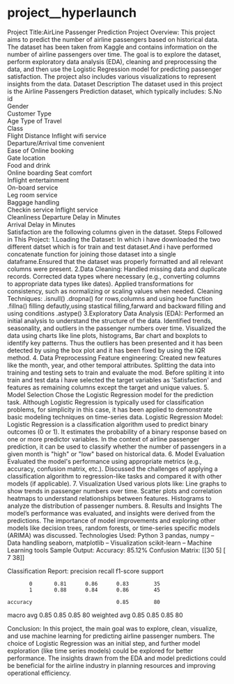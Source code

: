 # project__hyperlaunch
Project Title:AirLine Passenger Prediction
Project Overview:
This project aims to predict the number of airline passengers based on historical data. The dataset has been taken from Kaggle and contains information on the number of airline passengers over time. The goal is to explore the dataset, perform exploratory data analysis (EDA), cleaning and preprocessing the data, and then use the Logistic Regression model for predicting passenger satisfaction. The project also includes various visualizations to represent insights from the data.
Dataset Description
The dataset used in this project is the Airline Passengers Prediction dataset, which typically includes:
        S.No	
        id	
        Gender	
        Customer Type	
        Age	
        Type of Travel	
        Class	
        Flight Distance	
        Inflight wifi service	
        Departure/Arrival time convenient	
        Ease of Online booking	
        Gate location	
        Food and drink	
        Online boarding	
        Seat comfort	
        Inflight entertainment	
        On-board service	
        Leg room service	
        Baggage handling	
        Checkin service	
        Inflight service	
        Cleanliness	
        Departure Delay in Minutes	
        Arrival Delay in Minutes	
        Satisfaction are the following columns given in the dataset.
Steps Followed in This Project:
1.Loading the Dataset:
   In which i have downloaded the two different datset which is for train and test dataset.And i have performed concatenate function for joining those dataset into a single dataframe.Ensured that the dataset was properly formatted and all relevant columns were present.
2.Data Cleaning:
    Handled missing data and duplicate records.
    Corrected data types where necessary (e.g., converting columns to appropriate data types like dates).
    Applied transformations for consistency, such as normalizing or scaling values when needed.
Cleaning Techniques:
.isnull()
.dropna()
    for rows,columns and using hoe function
.fillna()
    filling defautly,using stastical filling,farward and backward filling and using conditions
.astype()
3.Exploratory Data Analysis (EDA):
   Performed an initial analysis to understand the structure of the data.
   Identified trends, seasonality, and outliers in the passenger numbers over time.
   Visualized the data using charts like line plots, histograms, Bar chart and boxplots to identify key patterns.
   Thus the outliers has been presented and it has been detected by using the box plot and it has been fixed by using the IQR method.
4. Data Preprocessing
    Feature engineering: Created new features like the month, year, and other temporal attributes.
    Splitting the data into training and testing sets to train and evaluate the mod.
    Before spliting it into train and test data i have selected the target variables as 'Satisfaction' and features as remaining columns except the target and unique values.
5. Model Selection
     Chose the Logistic Regression model for the prediction task.
     Although Logistic Regression is typically used for classification problems, for simplicity in this case, it has been applied to demonstrate basic modeling techniques on time-series data.
Logistic Regression Model:
      Logistic Regression is a classification algorithm used to predict binary outcomes (0 or 1). It estimates the probability of a binary response based on one or more predictor variables. In the context of airline passenger prediction, it can be used to classify whether the number of passengers in a given month is "high" or "low" based on historical data.
6. Model Evaluation
     Evaluated the model's performance using appropriate metrics (e.g., accuracy, confusion matrix, etc.).
     Discussed the challenges of applying a classification algorithm to regression-like tasks and compared it with other models (if applicable).
7. Visualization
     Used various plots like:
     Line graphs to show trends in passenger numbers over time.
     Scatter plots and correlation heatmaps to understand relationships between features.
     Histograms to analyze the distribution of passenger numbers.
8. Results and Insights
    The model’s performance was evaluated, and insights were derived from the predictions.
   The importance of model improvements and exploring other models like decision trees, random forests, or time-series specific models (ARIMA) was discussed.
Technologies Used:
   Python 3
 pandas, numpy – Data handling
 seaborn, matplotlib – Visualization
 scikit-learn – Machine Learning tools
Sample Output:
Accuracy: 85.12%
Confusion Matrix: 
[[30  5]
 [ 7 38]]

Classification Report: 
              precision    recall  f1-score   support

           0       0.81      0.86      0.83        35
           1       0.88      0.84      0.86        45

    accuracy                           0.85        80
   macro avg       0.85      0.85      0.85        80
weighted avg       0.85      0.85      0.85        80

Conclusion:
In this project, the main goal was to explore, clean, visualize, and use machine learning for predicting airline passenger numbers. The choice of Logistic Regression was an initial step, and further model exploration (like time series models) could be explored for better performance. The insights drawn from the EDA and model predictions could be beneficial for the airline industry in planning resources and improving operational efficiency.

